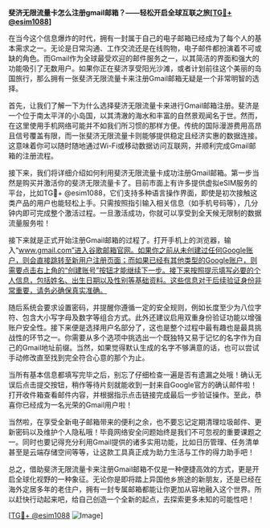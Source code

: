 **斐济无限流量卡怎么注册gmail邮箱？——轻松开启全球互联之旅[[TG💪+ @esim1088](https://t.me/s/esim1088)]**

在当今这个信息爆炸的时代，拥有一封属于自己的电子邮箱已经成为了每个人的基本需求之一。无论是日常沟通、工作交流还是在线购物，电子邮件都扮演着不可或缺的角色。而Gmail作为全球最受欢迎的邮件服务之一，以其简洁的界面和强大的功能吸引了无数用户。如果你正在斐济享受阳光沙滩，或者计划前往这个美丽的岛国旅行，那么拥有一张斐济无限流量卡来注册Gmail邮箱无疑是一个非常明智的选择。

首先，让我们了解一下为什么选择斐济无限流量卡来进行Gmail邮箱注册。斐济是一个位于南太平洋的小岛国，以其清澈的海水和丰富的自然景观闻名于世。然而，在这里使用手机网络可能并不如我们所习惯的那样方便。传统的国际漫游费用高昂且信号覆盖有限，而一张斐济无限流量卡则能够提供稳定且经济实惠的数据连接。这意味着你可以随时随地通过Wi-Fi或移动数据访问互联网，并顺利完成Gmail邮箱的注册流程。

接下来，我们将详细介绍如何利用斐济无限流量卡成功注册Gmail邮箱。第一步当然是购买并激活你的斐济无限流量卡了。目前市面上有许多提供虚拟eSIM服务的平台，比如TG💪+ @esim1088，它们支持多种语言操作界面，即使是初次接触这类产品的用户也能轻松上手。只需按照指引输入相关信息（如手机号码等），几分钟内即可完成整个激活过程。一旦激活成功，你就可以享受到全天候无限制的数据流量服务啦！

接下来就是正式开始注册Gmail邮箱的过程了。打开手机上的浏览器，输入“www.gmail.com”进入谷歌邮箱官网。如果你之前从未创建过任何Google账户，则会直接跳转至新用户注册页面；而如果已经有其他类型的Google账户，则需要点击右上角的“创建账号”按钮才能继续下一步。接下来按照提示填写必要的个人信息，包括姓名、出生日期以及性别等基础资料。这些信息对于后续验证身份非常重要，请务必确保真实准确。

随后系统会要求设置密码，并提醒你遵循一定的安全规则，例如长度至少为八位字符、包含大小写字母及数字等组合方式。此外还建议启用双重身份验证功能以增强账户安全性。接下来便是选择用户名部分了，这也是整个过程中最有趣也是最具挑战性的环节之一。你需要从多个选项中挑选出一个既独特又易于记忆的名字作为自己的Gmail地址前缀。当然，如果觉得默认生成的名字不够满意的话，也可以尝试手动修改直至找到完全符合心意的那个为止。

当所有基本信息都填写完毕之后，别忘了仔细检查一遍是否有遗漏之处哦！确认无误后点击提交按钮，稍作等待片刻就能收到一封来自Google官方的确认邮件啦！打开收件箱查看邮件内容，并根据指示点击链接完成最后一步验证操作。至此，恭喜你已经成为一名光荣的Gmail用户啦！

当然啦，在享受全新电子邮箱带来的便利之余，也不要忘记定期清理垃圾邮件、更新密码以及维护个人隐私哦！毕竟网络安全问题始终是我们不可忽视的重要课题之一。同时也要记得充分利用Gmail提供的诸多实用功能，比如日历管理、任务清单甚至是云端存储空间等等，让这款工具真正成为助力生活与工作的得力助手吧！

总之，借助斐济无限流量卡来注册Gmail邮箱不仅是一种便捷高效的方式，更是开启全球化视野的一种象征。无论你是即将踏上异国他乡旅途的新朋友，还是已经在海外定居多年的老住户，拥有一封专属邮箱都能让你更加从容地融入这个世界。所以赶快行动起来吧，给自己创造一个全新的起点，去探索更多未知的可能性吧！

[[TG💪+ @esim1088](https://t.me/s/esim1088) ![Image](https://i.postimg.cc/4NQfJmqS/Snipaste-2025-05-13-00-14-12.png)]